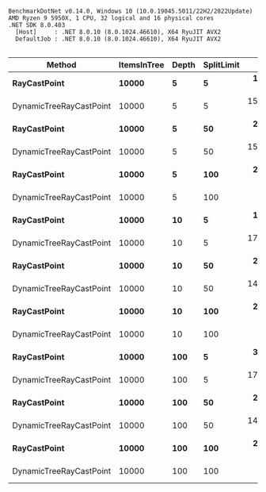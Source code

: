 ```

BenchmarkDotNet v0.14.0, Windows 10 (10.0.19045.5011/22H2/2022Update)
AMD Ryzen 9 5950X, 1 CPU, 32 logical and 16 physical cores
.NET SDK 8.0.403
  [Host]     : .NET 8.0.10 (8.0.1024.46610), X64 RyuJIT AVX2
  DefaultJob : .NET 8.0.10 (8.0.1024.46610), X64 RyuJIT AVX2


```
| Method                  | ItemsInTree | Depth | SplitLimit | Mean       | Error     | StdDev    | Median     |
|------------------------ |------------ |------ |----------- |-----------:|----------:|----------:|-----------:|
| **RayCastPoint**            | **10000**       | **5**     | **5**          |  **19.909 μs** | **0.3803 μs** | **0.4944 μs** |  **19.914 μs** |
| DynamicTreeRayCastPoint | 10000       | 5     | 5          | 156.946 μs | 2.9806 μs | 3.5482 μs | 157.767 μs |
| **RayCastPoint**            | **10000**       | **5**     | **50**         |  **28.838 μs** | **0.5744 μs** | **0.6146 μs** |  **29.008 μs** |
| DynamicTreeRayCastPoint | 10000       | 5     | 50         | 152.003 μs | 2.9428 μs | 2.8902 μs | 152.216 μs |
| **RayCastPoint**            | **10000**       | **5**     | **100**        |  **28.818 μs** | **0.5695 μs** | **0.6558 μs** |  **28.942 μs** |
| DynamicTreeRayCastPoint | 10000       | 5     | 100        |   2.922 μs | 0.0580 μs | 0.0621 μs |   2.933 μs |
| **RayCastPoint**            | **10000**       | **10**    | **5**          |  **19.641 μs** | **0.3893 μs** | **0.5062 μs** |  **19.721 μs** |
| DynamicTreeRayCastPoint | 10000       | 10    | 5          | 170.582 μs | 3.4045 μs | 4.6601 μs | 171.037 μs |
| **RayCastPoint**            | **10000**       | **10**    | **50**         |  **28.874 μs** | **0.5761 μs** | **0.7885 μs** |  **29.078 μs** |
| DynamicTreeRayCastPoint | 10000       | 10    | 50         | 143.178 μs | 2.8221 μs | 3.3595 μs | 143.171 μs |
| **RayCastPoint**            | **10000**       | **10**    | **100**        |  **27.716 μs** | **0.5532 μs** | **0.6997 μs** |  **27.918 μs** |
| DynamicTreeRayCastPoint | 10000       | 10    | 100        |   2.907 μs | 0.0508 μs | 0.0678 μs |   2.919 μs |
| **RayCastPoint**            | **10000**       | **100**   | **5**          |  **37.114 μs** | **0.7164 μs** | **0.8798 μs** |  **37.433 μs** |
| DynamicTreeRayCastPoint | 10000       | 100   | 5          | 179.651 μs | 3.5882 μs | 4.7902 μs | 182.618 μs |
| **RayCastPoint**            | **10000**       | **100**   | **50**         |  **28.475 μs** | **0.2840 μs** | **0.2517 μs** |  **28.369 μs** |
| DynamicTreeRayCastPoint | 10000       | 100   | 50         | 145.091 μs | 2.8056 μs | 4.1993 μs | 145.505 μs |
| **RayCastPoint**            | **10000**       | **100**   | **100**        |  **28.178 μs** | **0.5600 μs** | **0.7476 μs** |  **28.191 μs** |
| DynamicTreeRayCastPoint | 10000       | 100   | 100        |   2.769 μs | 0.0552 μs | 0.0809 μs |   2.746 μs |
